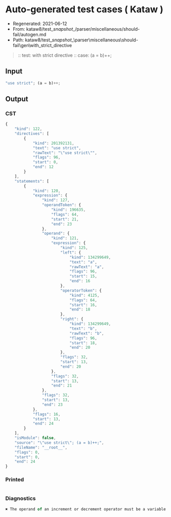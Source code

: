 # Auto-generated test cases ( Kataw )
- Regenerated: 2021-06-12
- From: kataw8/test\__snapshot__/parser/miscellaneous/should-fail/autogen.md
- Path: kataw8/test\__snapshot__\parser\miscellaneous\should-fail\gen\with_strict_directive
> :: test: with strict directive
> :: case: (a = b)++;
## Input

`````js
"use strict"; (a = b)++;
`````
## Output

### CST

```javascript
{
    "kind": 122,
    "directives": [
        {
            "kind": 201392131,
            "text": "use strict",
            "rawText": "\"use strict\"",
            "flags": 96,
            "start": 0,
            "end": 12
        }
    ],
    "statements": [
        {
            "kind": 120,
            "expression": {
                "kind": 127,
                "operandToken": {
                    "kind": 196635,
                    "flags": 64,
                    "start": 21,
                    "end": 23
                },
                "operand": {
                    "kind": 121,
                    "expression": {
                        "kind": 125,
                        "left": {
                            "kind": 134299649,
                            "text": "a",
                            "rawText": "a",
                            "flags": 96,
                            "start": 15,
                            "end": 16
                        },
                        "operatorToken": {
                            "kind": 4125,
                            "flags": 64,
                            "start": 16,
                            "end": 18
                        },
                        "right": {
                            "kind": 134299649,
                            "text": "b",
                            "rawText": "b",
                            "flags": 96,
                            "start": 18,
                            "end": 20
                        },
                        "flags": 32,
                        "start": 13,
                        "end": 20
                    },
                    "flags": 32,
                    "start": 13,
                    "end": 21
                },
                "flags": 32,
                "start": 13,
                "end": 23
            },
            "flags": 16,
            "start": 13,
            "end": 24
        }
    ],
    "isModule": false,
    "source": "\"use strict\"; (a = b)++;",
    "fileName": "__root__",
    "flags": 0,
    "start": 0,
    "end": 24
}
```

### Printed

```javascript

```

### Diagnostics

```javascript
✖ The operand of an increment or decrement operator must be a variable or a property access - start: 21, end: 23

```

